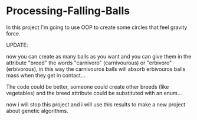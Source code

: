 # Processing-Falling-Balls
In this project I'm going to use OOP to create some circles that feel gravity force.

UPDATE: 

now you can create as many balls as you want and you can give them in the attribute "breed" the words "carnivoro" (carnivourous) or "erbivoro" (erbivorous), in this way the carnivouros balls will absorb erbivouros balls mass when they get in contact...

The code could be better, someone could create other breeds (like vegetables) and the breed attribute could be substituted with an enum...

now i will stop this project and i will use this results to make a new project about genetic algorithms.

